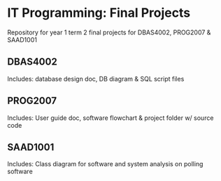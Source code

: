 # IT Programming: Final Projects
Repository for year 1 term 2 final projects for DBAS4002, PROG2007 & SAAD1001

## DBAS4002
Includes: database design doc, DB diagram & SQL script files

## PROG2007
Includes: User guide doc, software flowchart & project folder w/ source code

## SAAD1001
Includes: Class diagram for software and system analysis on polling software

